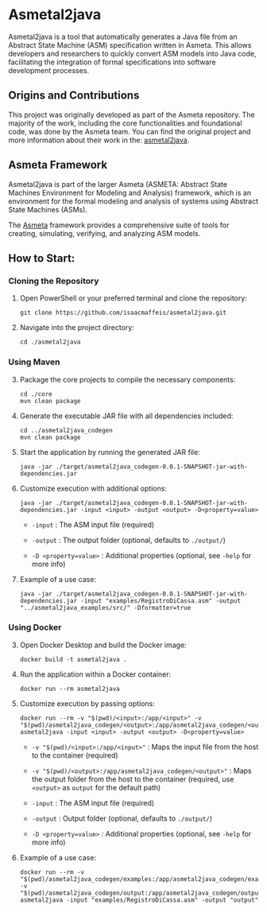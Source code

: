 # Asmetal2java
Asmetal2java is a tool that automatically generates a Java file from an Abstract State Machine (ASM)
specification written in Asmeta. This allows developers and researchers to quickly convert ASM 
models into Java code, facilitating the integration of formal specifications into software 
development processes.

## Origins and Contributions
This project was originally developed as part of the Asmeta repository.
The majority of the work, including the core functionalities and foundational code,
was done by the Asmeta team.
You can find the original project and more information about their work in the:
[asmetal2java](https://github.com/asmeta/asmeta/tree/master/code/experimental/asmetal2java).


## Asmeta Framework
Asmetal2java is part of the larger Asmeta (ASMETA: Abstract State Machines Environment for 
Modeling and Analysis) framework, which is an environment for the formal modeling and analysis of
systems using Abstract State Machines (ASMs).

The [Asmeta](https://github.com/asmeta/asmeta/tree/master) framework provides a comprehensive suite
of tools for creating, simulating, verifying, and analyzing ASM models.


## How to Start:

### Cloning the Repository
1. Open PowerShell or your preferred terminal and clone the repository:
    ```shell
    git clone https://github.com/isaacmaffeis/asmetal2java.git
    ```

2. Navigate into the project directory:
    ```shell
    cd ./asmetal2java
    ```

### Using Maven

3. Package the core projects to compile the necessary components:
    ```shell
    cd ./core
    mvn clean package
    ```

4. Generate the executable JAR file with all dependencies included:
     ```shell
     cd ../asmetal2java_codegen
     mvn clean package
     ```

5. Start the application by running the generated JAR file:
    ```shell
    java -jar ./target/asmetal2java_codegen-0.0.1-SNAPSHOT-jar-with-dependencies.jar
     ```

6. Customize execution with additional options:
    ```shell
    java -jar ./target/asmetal2java_codegen-0.0.1-SNAPSHOT-jar-with-dependencies.jar -input <input> -output <output> -D<property=value>
    ```
    - `-input` : The ASM input file (required)

    - `-output` : The output folder (optional, defaults to `./output/`)

    - `-D <property=value>` : Additional properties (optional, see `-help` for more info)


7. Example of a use case:
    ```shell
    java -jar ./target/asmetal2java_codegen-0.0.1-SNAPSHOT-jar-with-dependencies.jar -input "examples/RegistroDiCassa.asm" -output "../asmetal2java_examples/src/" -Dformatter=true
     ```

### Using Docker

3. Open Docker Desktop and build the Docker image:
    ```shell
    docker build -t asmetal2java .
    ```

4. Run the application within a Docker container:
    ```shell
    docker run --rm asmetal2java
    ```

5. Customize execution by passing options:
    ```shell
    docker run --rm -v "$(pwd)/<input>:/app/<input>" -v "$(pwd)/asmetal2java_codegen/<output>:/app/asmetal2java_codegen/<output>" asmetal2java -input <input> -output <output> -D<property=value>
    ```

    - `-v "$(pwd)/<input>:/app/<input>"` : Maps the input file from the host to the container (required)

    - `-v "$(pwd)/<output>:/app/asmetal2java_codegen/<output>"` : Maps the output folder from the host to the container (required, use `<output>` as `output` for the default path)

    - `-input` : The ASM input file (required)

    - `-output` : Output folder (optional, defaults to `./output/`)

    - `-D <property=value>` : Additional properties (optional, see `-help` for more info)

6. Example of a use case:
    ```shell
    docker run --rm -v "$(pwd)/asmetal2java_codegen/examples:/app/asmetal2java_codegen/examples" -v "$(pwd)/asmetal2java_codegen/output:/app/asmetal2java_codegen/output" asmetal2java -input "examples/RegistroDiCassa.asm" -output "output"
    ```
